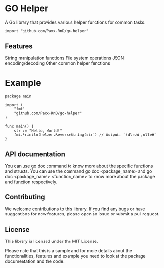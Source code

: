 # GO Helper

A Go library that provides various helper functions for common tasks.
```
import "github.com/Paxx-RnD/go-helper"
```

## Features
String manipulation functions
File system operations
JSON encoding/decoding
Other common helper functions

# Example
```
package main

import (
	"fmt"
	"github.com/Paxx-RnD/go-helper"
)

func main() {
	str := "Hello, World!"
	fmt.Println(helper.ReverseString(str)) // Output: "!dlroW ,olleH"
}
```

## API documentation
You can use go doc command to know more about the specific functions and structs.
You can use the command go doc <package_name> and go doc <package_name> <function_name> to know more about the package and function respectively.

## Contributing
We welcome contributions to this library. If you find any bugs or have suggestions for new features, please open an issue or submit a pull request.

## License
This library is licensed under the MIT License.

Please note that this is a sample and for more details about the functionalities, features and example you need to look at the package documentation and the code.